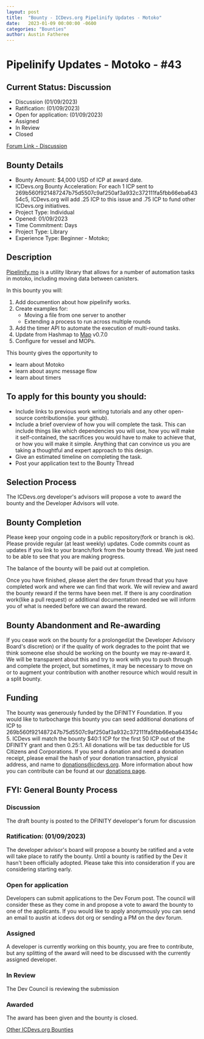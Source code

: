 ```yaml
---
layout: post
title:  "Bounty - ICDevs.org Pipelinify Updates - Motoko"
date:   2023-01-09 00:00:00 -0600
categories: "Bounties"
author: Austin Fatheree
---
```


# Pipelinify Updates - Motoko - #43

## Current Status: Discussion

* Discussion (01/09/2023)
* Ratification: (01/09/2023) 
* Open for application: (01/09/2023)
* Assigned 
* In Review 
* Closed 

[Forum Link - Discussion]()

## Bounty Details

* Bounty Amount: $4,000 USD of ICP at award date.
* ICDevs.org Bounty Acceleration: For each 1 ICP sent to 269b560f921487247b75d5507c9af250af3a932c372111fa5fbb66eba64354c5, ICDevs.org will add .25 ICP to this issue and .75 ICP to fund other ICDevs.org initiatives.
* Project Type: Individual
* Opened: 01/09/2023
* Time Commitment: Days
* Project Type: Library
* Experience Type: Beginner - Motoko;

## Description

[Pipelinify.mo](https://github.com/skilesare/pipelinify.mo) is a utility library that allows for a number of automation tasks in motoko, including moving data between canisters.

In this bounty you will:

1. Add documention about how pipelinify works.
2. Create examples for:
    * Moving a file from one server to another
    * Extending a process to run across multiple rounds
3. Add the timer API to automate the execution of multi-round tasks.
4. Update from Hashmap to [Map](https://github.com/ZhenyaUsenko/motoko-hash-map) v0.7.0
5. Configure for vessel and MOPs.


This bounty gives the opportunity to

* learn about Motoko
* learn about async message flow
* learn about timers

## To apply for this bounty you should:

* Include links to previous work writing tutorials and any other open-source contributions(ie. your github).
* Include a brief overview of how you will complete the task. This can include things like which dependencies you will use, how you will make it self-contained, the sacrifices you would have to make to achieve that, or how you will make it simple. Anything that can convince us you are taking a thoughtful and expert approach to this design.
* Give an estimated timeline on completing the task.
* Post your application text to the Bounty Thread

## Selection Process

The ICDevs.org developer's advisors will propose a vote to award the bounty and the Developer Advisors will vote.

## Bounty Completion

Please keep your ongoing code in a public repository(fork or branch is ok). Please provide regular (at least weekly) updates.  Code commits count as updates if you link to your branch/fork from the bounty thread.  We just need to be able to see that you are making progress.

The balance of the bounty will be paid out at completion.

Once you have finished, please alert the dev forum thread that you have completed work and where we can find that work.  We will review and award the bounty reward if the terms have been met.  If there is any coordination work(like a pull request) or additional documentation needed we will inform you of what is needed before we can award the reward.

## Bounty Abandonment and Re-awarding

If you cease work on the bounty for a prolonged(at the Developer Advisory Board's discretion) or if the quality of work degrades to the point that we think someone else should be working on the bounty we may re-award it.  We will be transparent about this and try to work with you to push through and complete the project, but sometimes, it may be necessary to move on or to augment your contribution with another resource which would result in a split bounty.

## Funding

The bounty was generously funded by the DFINITY Foundation. If you would like to turbocharge this bounty you can seed additional donations of ICP to 269b560f921487247b75d5507c9af250af3a932c372111fa5fbb66eba64354c5.  ICDevs will match the bounty $40:1 ICP for the first 50 ICP out of the DFINITY grant and then 0.25:1.  All donations will be tax deductible for US Citizens and Corporations.  If you send a donation and need a donation receipt, please email the hash of your donation transaction, physical address, and name to donations@icdevs.org.  More information about how you can contribute can be found at our [donations page](https://icdevs.org/donations.html).


## FYI: General Bounty Process

### Discussion

The draft bounty is posted to the DFINITY developer's forum for discussion

### Ratification: (01/09/2023)

The developer advisor's board will propose a bounty be ratified and a vote will take place to ratify the bounty.  Until a bounty is ratified by the Dev it hasn't been officially adopted. Please take this into consideration if you are considering starting early.

### Open for application

Developers can submit applications to the Dev Forum post.  The council will consider these as they come in and propose a vote to award the bounty to one of the applicants.  If you would like to apply anonymously you can send an email to austin at icdevs dot org or sending a PM on the dev forum.

### Assigned

A developer is currently working on this bounty, you are free to contribute, but any splitting of the award will need to be discussed with the currently assigned developer.

### In Review

The Dev Council is reviewing the submission

### Awarded

The award has been given and the bounty is closed.



[Other ICDevs.org Bounties](https://icdevs.org/bounties.html)

